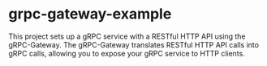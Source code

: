 # grpc-gateway-example

This project sets up a gRPC service with a RESTful HTTP API using the gRPC-Gateway. The gRPC-Gateway translates RESTful HTTP API calls into gRPC calls, allowing you to expose your gRPC service to HTTP clients.